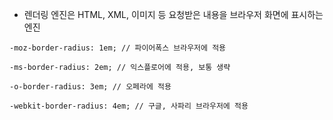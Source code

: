 - 렌더링 엔진은 HTML, XML, 이미지 등 요청받은 내용을 브라우저 화면에 표시하는 엔진


``` 
-moz-border-radius: 1em; // 파이어폭스 브라우저에 적용

-ms-border-radius: 2em; // 익스플로어에 적용, 보통 생략

-o-border-radius: 3em; // 오페라에 적용

-webkit-border-radius: 4em; // 구글, 사파리 브라우저에 적용 
```





